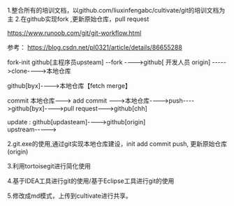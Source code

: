 1.整合所有的培训文档，以github.com/liuxinfengabc/cultivate/git的培训文档为主
2.在github实现fork  ,更新原始仓库，pull request 

https://www.runoob.com/git/git-workflow.html

参考：
https://blog.csdn.net/pl0321/article/details/86655288


fork-init
github[主程序员upsteam] --fork  ---->github[ 开发人员 origin] ----->clone---->本地仓库

github[byx]---->本地仓库【fetch  merge】

commit
本地仓库---> add commit --->本地仓库---->push---->github[byx]---->pull request--->github[chh]

update :
 github[updasteam]---->github[origin]  
           upstream----->

2.git.exe的使用,通过git实现本地仓库建设，init add commit push,  更新原始仓库(origin)

3.利用tortoisegit进行简化使用  

4.基于IDEA工具进行git的使用/基于Eclipse工具进行git的使用

5.修改成md模式，上传到cultivate进行共享。
